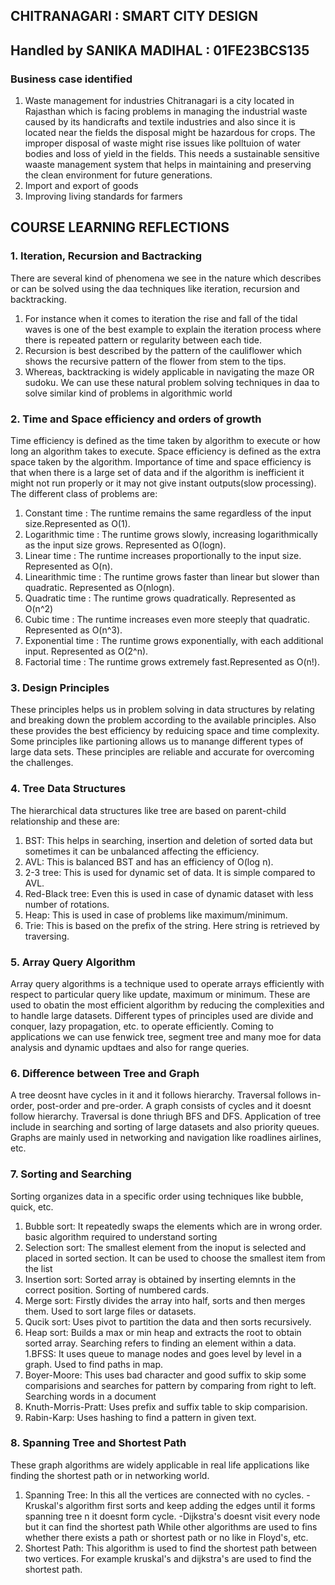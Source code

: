## CHITRANAGARI : SMART CITY DESIGN

## Handled by SANIKA MADIHAL : 01FE23BCS135

### Business case identified
1. Waste management for industries
   Chitranagari is a city located in Rajasthan which is facing problems in managing the 
   industrial waste caused by its handicrafts and textile industries and also since it is 
   located near the fields the disposal might be hazardous for crops. The improper disposal of 
   waste might rise issues like polltuion of water bodies and loss of yield in the fields. This 
   needs a sustainable sensitive waaste management system that helps in maintaining and 
   preserving the clean environment for future generations.
3. Import and export of goods
4. Improving living standards for farmers

## COURSE LEARNING REFLECTIONS
### 1. Iteration, Recursion and Bactracking
There are several kind of phenomena we see in the nature which describes or can be solved using the daa techniques like iteration, recursion and backtracking.
   1. For instance when it comes to iteration the rise and fall of the tidal waves is one of the best example to explain the iteration process where there is repeated pattern or regularity between each tide.
   2. Recursion is best described by the pattern of the cauliflower which shows the recursive pattern of the flower from stem to the tips.
   3. Whereas, backtracking is widely applicable in navigating the maze OR sudoku. We can use these natural problem solving techniques in daa to solve similar kind of problems in algorithmic world
### 2. Time and Space efficiency and orders of growth
Time efficiency is defined as the time taken by algorithm to execute or how long an algorithm takes to execute. Space efficiency is defined as the extra space taken by the algorithm. Importance of time and space efficiency is that when there is a large set of data and if the algorithm is inefficient it might not run properly or it may not give instant outputs(slow processing). The different class of problems are:
   1. Constant time : The runtime remains the same regardless of the input size.Represented as O(1).
   2. Logarithmic time : The runtime grows slowly, increasing logarithmically as the input size grows. Represented as O(logn).
   3. Linear time : The runtime increases proportionally to the input size. Represented as O(n).
   4. Linearithmic time : The runtime grows faster than linear but slower than quadratic. Represented as O(nlogn).
   5. Quadratic time : The runtime grows quadratically. Represented as O(n^2)
   6. Cubic time : The runtime increases even more steeply that quadratic. Represented as O(n^3).
   7. Exponential time : The runtime grows exponentially, with each additional input. Represented as O(2^n).
   8. Factorial time : The runtime grows extremely fast.Represented as O(n!).
### 3. Design Principles
These principles helps us in problem solving in data structures by relating and breaking down the problem according to the available principles. Also these provides the best efficiency by reduicing space and time complexity. Some principles like partioning allows us to manange different types of large data sets. These principles are reliable and accurate for overcoming the challenges.
### 4. Tree Data Structures
The hierarchical data structures like tree are based on parent-child relationship and these are:
   1. BST: This helps in searching, insertion and deletion of sorted data but sometimes it can be unbalanced affecting the efficiency.
   2. AVL: This is balanced BST and has an efficiency of O(log n).
   3. 2-3 tree: This is used for dynamic set of data. It is simple compared to AVL.
   4. Red-Black tree: Even this is used in case of dynamic dataset with less number of rotations.
   5. Heap: This is used in case of problems like maximum/minimum.
   6. Trie: This is based on the prefix of the string. Here string is retrieved by traversing.
### 5. Array Query Algorithm
Array query algorithms is a technique used to operate arrays efficiently with respect to particular query like update, maximum or minimum.
These are used to obatin the most efficient algorithm by reducing the complexities and to handle large datasets. Different types of principles used are divide and conquer, lazy propagation, etc. to operate efficiently. Coming to applications we can use fenwick tree, segment tree and  many moe for data analysis and dynamic updtaes and also for range queries.
### 6. Difference between Tree and Graph
A tree deosnt have cycles in it and it follows hierarchy. Traversal follows in-order, post-order and pre-order.
A graph consists of cycles and it doesnt follow hierarchy. Traversal is done thriugh BFS and DFS.
Application of tree include in searching and sorting of large datasets and also priority queues. Graphs are mainly used in networking and navigation like roadlines airlines, etc.

### 7. Sorting and Searching
Sorting organizes data in a specific order using techniques like bubble, quick, etc.
   1. Bubble sort: It repeatedly swaps the elements which are in wrong order. basic algorithm required to understand sorting
   2. Selection sort: The smallest element from the inoput is selected and placed in sorted section. It can be used to choose the smallest item from the list
   3. Insertion sort: Sorted array is obtained by inserting elemnts in the correct position. Sorting of numbered cards.
   4. Merge sort: Firstly divides the array into half, sorts and then merges them. Used to sort large files or datasets.
   5. Qucik sort: Uses pivot to partition the data and then sorts recursively. 
   6. Heap sort: Builds a max or min heap and extracts the root to obtain sorted array.
Searching refers to finding an element within a data.
   1.BFSS: It uses queue to manage nodes and goes level by level in a graph. Used to find paths in map.
   2. Boyer-Moore: This uses bad character and good suffix to skip some comparisions and searches for pattern by comparing from right to left. Searching words in a document
   3. Knuth-Morris-Pratt: Uses prefix and suffix table to skip comparision.
   4. Rabin-Karp: Uses hashing to find a pattern in given text.
### 8. Spanning Tree and Shortest Path
These graph algorithms are widely applicable in real life applications like finding the shortest path or in networking world.
   1. Spanning Tree: In this all the vertices are connected with no cycles.
      -Kruskal's algorithm first sorts and keep adding the edges until it forms spanning tree n 
       it doesnt form cycle.
      -Dijkstra's doesnt visit every node but it can find the shortest path
      While other algorithms are used to fins whether there exists a path or shortest path or 
      no like in Floyd's, etc.
   2. Shortest Path: This algorithm is used to find the shortest path between two vertices. For 
      example kruskal's and dijkstra's are used to find the shortest path.
